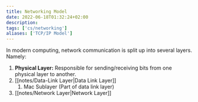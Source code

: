 ```yaml
---
title: Networking Model
date: 2022-06-18T01:32:24+02:00
description: 
tags: ['cs/networking']
aliases: ['TCP/IP Model']
---
```


In modern computing, network communication is split up into several layers. Namely:

1. **Physical Layer:** Responsible for sending/receiving bits from one physical layer to another.
2. [[notes/Data-Link Layer|Data Link Layer]]
	1. Mac Sublayer (Part of data link layer)
3. [[notes/Network Layer|Network Layer]]
